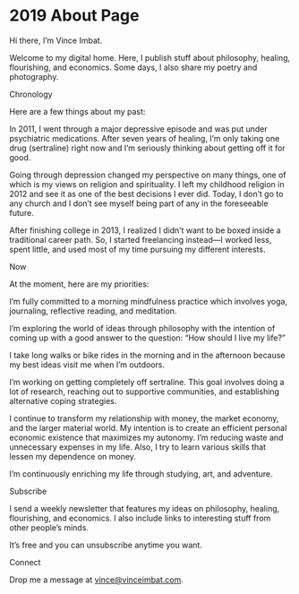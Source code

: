 # 2019 About Page

Hi there, I’m Vince Imbat.

Welcome to my digital home. Here, I publish stuff about philosophy, healing, flourishing, and economics. Some days, I also share my poetry and photography.

Chronology

Here are a few things about my past:

In 2011, I went through a major depressive episode and was put under psychiatric medications. After seven years of healing, I’m only taking one drug (sertraline) right now and I’m seriously thinking about getting off it for good.

Going through depression changed my perspective on many things, one of which is my views on religion and spirituality. I left my childhood religion in 2012 and see it as one of the best decisions I ever did. Today, I don’t go to any church and I don’t see myself being part of any in the foreseeable future.

After finishing college in 2013, I realized I didn’t want to be boxed inside a traditional career path. So, I started freelancing instead—I worked less, spent little, and used most of my time pursuing my different interests.

Now

At the moment, here are my priorities:

I’m fully committed to a morning mindfulness practice which involves yoga, journaling, reflective reading, and meditation.

I’m exploring the world of ideas through philosophy with the intention of coming up with a good answer to the question: “How should I live my life?”

I take long walks or bike rides in the morning and in the afternoon because my best ideas visit me when I’m outdoors.

I’m working on getting completely off sertraline. This goal involves doing a lot of research, reaching out to supportive communities, and establishing alternative coping strategies.

I continue to transform my relationship with money, the market economy, and the larger material world. My intention is to create an efficient personal economic existence that maximizes my autonomy. I’m reducing waste and unnecessary expenses in my life. Also, I try to learn various skills that lessen my dependence on money.

I’m continuously enriching my life through studying, art, and adventure.

Subscribe

I send a weekly newsletter that features my ideas on philosophy, healing, flourishing, and economics. I also include links to interesting stuff from other people’s minds.

It’s free and you can unsubscribe anytime you want.

Connect

Drop me a message at [vince@vinceimbat.com](mailto:vince@vinceimbat.com).

